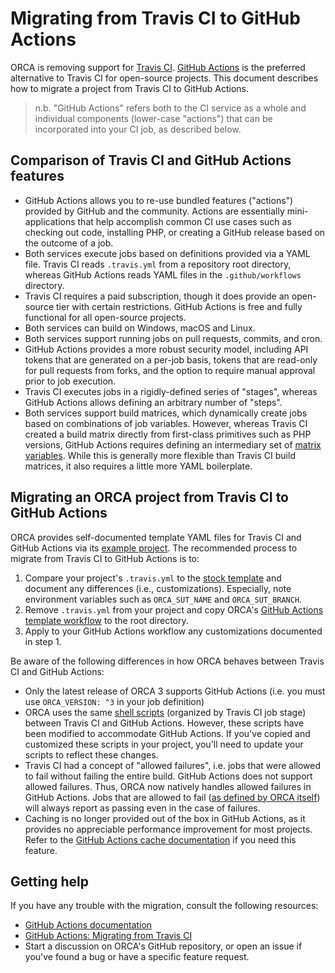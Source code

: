 # Migrating from Travis CI to GitHub Actions

ORCA is removing support for [Travis CI](https://travis-ci.org/). [GitHub Actions](https://github.com/features/actions) is the preferred alternative to Travis CI for open-source projects. This document describes how to migrate a project from Travis CI to GitHub Actions.

> n.b. "GitHub Actions" refers both to the CI service as a whole and individual components (lower-case "actions") that can be incorporated into your CI job, as described below.
## Comparison of Travis CI and GitHub Actions features

- GitHub Actions allows you to re-use bundled features ("actions") provided by GitHub and the community. Actions are essentially mini-applications that help accomplish common CI use cases such as checking out code, installing PHP, or creating a GitHub release based on the outcome of a job.
- Both services execute jobs based on definitions provided via a YAML file. Travis CI reads `.travis.yml` from a repository root directory, whereas GitHub Actions reads YAML files in the `.github/workflows` directory.
- Travis CI requires a paid subscription, though it does provide an open-source tier with certain restrictions. GitHub Actions is free and fully functional for all open-source projects.
- Both services can build on Windows, macOS and Linux.
- Both services support running jobs on pull requests, commits, and cron.
- GitHub Actions provides a more robust security model, including API tokens that are generated on a per-job basis, tokens that are read-only for pull requests from forks, and the option to require manual approval prior to job execution.
- Travis CI executes jobs in a rigidly-defined series of "stages", whereas GitHub Actions allows defining an arbitrary number of "steps".
- Both services support build matrices, which dynamically create jobs based on combinations of job variables. However, whereas Travis CI created a build matrix directly from first-class primitives such as PHP versions, GitHub Actions requires defining an intermediary set of [matrix variables](https://docs.github.com/en/actions/learn-github-actions/workflow-syntax-for-github-actions#jobsjob_idstrategymatrix). While this is generally more flexible than Travis CI build matrices, it also requires a little more YAML boilerplate.

## Migrating an ORCA project from Travis CI to GitHub Actions

ORCA provides self-documented template YAML files for Travis CI and GitHub Actions via its [example project](https://github.com/acquia/orca/tree/develop/example). The recommended process to migrate from Travis CI to GitHub Actions is to:

1. Compare your project's `.travis.yml` to the [stock template](https://github.com/acquia/orca/blob/develop/example/.travis.yml) and document any differences (i.e., customizations). Especially, note environment variables such as `ORCA_SUT_NAME` and `ORCA_SUT_BRANCH`.
1. Remove `.travis.yml` from your project and copy ORCA's [GitHub Actions template workflow](https://github.com/acquia/orca/tree/develop/example/.github/workflows) to the root directory.
1. Apply to your GitHub Actions workflow any customizations documented in step 1.

Be aware of the following differences in how ORCA behaves between Travis CI and GitHub Actions:

- Only the latest release of ORCA 3 supports GitHub Actions (i.e. you must use `ORCA_VERSION: ^3` in your job definition)
- ORCA uses the same [shell scripts](https://github.com/acquia/orca/tree/develop/bin/ci) (organized by Travis CI job stage) between Travis CI and GitHub Actions. However, these scripts have been modified to accommodate GitHub Actions. If you've copied and customized these scripts in your project, you'll need to update your scripts to reflect these changes.
- Travis CI had a concept of "allowed failures", i.e. jobs that were allowed to fail without failing the entire build. GitHub Actions does not support allowed failures. Thus, ORCA now natively handles allowed failures in GitHub Actions. Jobs that are allowed to fail ([as defined by ORCA itself](https://github.com/acquia/orca/blob/bf93dbfb13897ac523d4e9cb1df8dee9f7e7aade/bin/ci/_includes.sh#L103)) will always report as passing even in the case of failures.
- Caching is no longer provided out of the box in GitHub Actions, as it provides no appreciable performance improvement for most projects. Refer to the [GitHub Actions cache documentation](https://github.com/actions/cache) if you need this feature.

## Getting help

If you have any trouble with the migration, consult the following resources:

- [GitHub Actions documentation](https://docs.github.com/en/actions)
- [GitHub Actions: Migrating from Travis CI](https://docs.github.com/en/actions/migrating-to-github-actions/migrating-from-travis-ci-to-github-actions)
- Start a discussion on ORCA's GitHub repository, or open an issue if you've found a bug or have a specific feature request.
